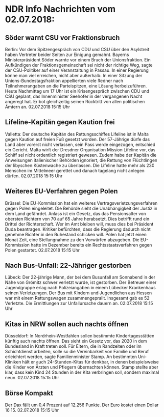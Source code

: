 # NDR Info Nachrichten vom 02.07.2018:


## Söder warnt CSU vor Fraktionsbruch
Berlin: Vor dem Spitzengespräch von CDU und CSU über den Asylstreit haben Vertreter beider Seiten zur Einigung gemahnt. Bayerns Ministerpräsident Söder warnte vor einem Bruch der Unionsfraktion. Ein Aufkündigen der Fraktionsgemeinschaft sei nicht der richtige Weg, sagte der CSU-Politiker auf einer Veranstaltung in Passau. In einer Regierung könne man viel erreichen, nicht aber außerhalb. In einer Sitzung der Unions-Bundestagsfraktion appellierten viele Redner nach Teilnehmerangaben an die Parteispitzen, eine Lösung herbeizuführen. Heute Nachmittag um 17 Uhr ist ein Krisengespräch zwischen CDU und CSU geplant, das Innenminister Seehofer in der vergangenen Nacht angeregt hat. Er bot gleichzeitig seinen Rücktritt von allen politischen Ämtern an. 02.07.2018 15:15 Uhr 

## Lifeline-Kapitän gegen Kaution frei
Valletta: Der deutsche Kapitän des Rettungsschiffes Lifeline ist in Malta gegen Kaution auf freien Fuß gesetzt worden. Der 57-Jährige dürfe das Land aber vorerst nicht verlassen, sein Pass werde eingezogen, entschied ein Gericht. Malta wirft der Dresdner Organisation Mission Lifeline vor, das Schiff sei nicht ordentlich registriert gewesen. Zudem habe der Kapitän die Anweisungen italienischer Behörden ignoriert, die Rettung von Flüchtlingen der libyschen Küstenwache zu überlassen. Die Lifeline hatte mehr als 230 Menschen im Mittelmeer gerettet und danach tagelang nicht anlegen dürfen. 02.07.2018 15:15 Uhr 

## Weiteres EU-Verfahren gegen Polen
Brüssel: Die EU-Kommission hat ein weiteres Vertragsverletzungsverfahren gegen Polen eingeleitet. Die Behörde sieht die Unabhängigkeit der Justiz in dem Land gefährdet. Anlass ist ein Gesetz, das das Pensionsalter von obersten Richtern von 70 auf 65 Jahre herabsetzt. Dies betrifft rund ein Drittel der Richterschaft. Wer im Amt bleiben will, muss dies bei Präsident Duda beantragen. Kritiker befürchten, dass die Regierung dadurch nicht genehme Richter in den Ruhestand schicken will. Polen hat jetzt einen Monat Zeit, eine Stellungnahme zu den Vorwürfen abzugeben. Die EU-Kommission hatte im Dezember bereits ein Rechtsstaatsverfahren gegen Polen gestartet. 02.07.2018 15:15 Uhr 

## Nach Bus-Unfall: 22-Jähriger gestorben
Lübeck:	Der 22-jährige Mann, der bei dem Busunfall am Sonnabend in der Nähe von Grömitz schwer verletzt wurde, ist gestorben. Der Betreuer einer Jugendgruppe erlag nach Polizeiangaben in einem Lübecker Krankenhaus seinen Verletzungen. Der Bus mit Kindern und Jugendlichen aus Hessen war mit einem Rettungswagen zusammengeprallt. Insgesamt gab es 52 Verletzte. Die Ermittlungen zur Unfallursache dauern an. 02.07.2018 15:15 Uhr 

## Kitas in NRW sollen auch nachts öffnen
Düsseldorf: In Nordrhein-Westfahlen sollen bestimmte Kindertagesstätten künftig auch nachts öffnen. Das sieht ein Gesetz vor, das 2020 in dem Bundesland in Kraft treten soll. Für Eltern, die in Randzeiten oder im Schichtdienst arbeiten, solle so die Vereinbarkeit von Familie und Beruf erleichtert werden, sagte Familienminister Stamp. An bestimmten Uni-Kliniken hält er auch 24-Stunden-Kitas für denkbar, in denen beispielsweise die Kinder von Ärzten und Pflegern übernachten können. Stamp stellte aber klar, dass kein Kind 24 Stunden in der Kita verbringen soll, sondern maximal neun. 02.07.2018 15:15 Uhr 

## Börse Kompakt
Der Dax fällt um 0,4 Prozent auf 12.256 Punkte. Der Euro kostet einen Dollar 16 15. 02.07.2018 15:15 Uhr 
